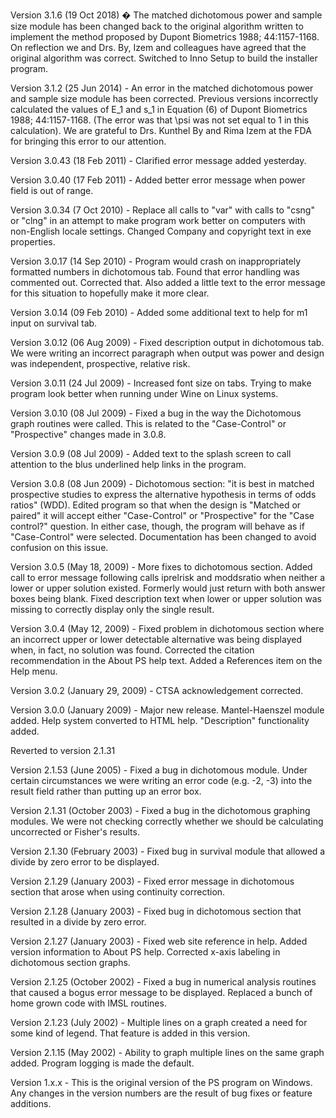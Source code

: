 Version 3.1.6 (19 Oct 2018) � The matched dichotomous power and sample size module has been changed back to the original algorithm written to implement the method proposed by Dupont Biometrics 1988; 44:1157-1168. On reflection we and Drs. By, Izem and colleagues have agreed that the original algorithm was correct. Switched to Inno Setup to build the installer program.

Version 3.1.2 (25 Jun 2014) - An error in the matched dichotomous power and sample size module has been corrected. Previous versions incorrectly calculated the values of E_1 and s_1 in Equation (6) of Dupont Biometrics 1988; 44:1157-1168. (The error was that \psi was not set equal to 1 in this calculation). We are grateful to Drs. Kunthel By and Rima Izem at the FDA for bringing this error to our attention.

Version 3.0.43 (18 Feb 2011) - Clarified error message added yesterday.

Version 3.0.40 (17 Feb 2011) - Added better error message when power field is out of range.

Version 3.0.34 (7 Oct 2010) - Replace all calls to "var" with calls to "csng" or "clng" in an attempt to make program work better on computers with non-English locale settings. Changed Company and copyright text in exe properties.

Version 3.0.17 (14 Sep 2010) - Program would crash on inappropriately formatted numbers in dichotomous tab. Found that error handling was commented out. Corrected that. Also added a little text to the error message for this situation to hopefully make it more clear.

Version 3.0.14 (09 Feb 2010) - Added some additional text to help for m1 input on survival tab.

Version 3.0.12 (06 Aug 2009) - Fixed description output in dichotomous tab. We were writing an incorrect paragraph when output was power and design was independent, prospective, relative risk.

Version 3.0.11 (24 Jul 2009) - Increased font size on tabs. Trying to make program look better when running under Wine on Linux systems.

Version 3.0.10 (08 Jul 2009) - Fixed a bug in the way the Dichotomous graph routines were called. This is related to the "Case-Control" or "Prospective" changes made in 3.0.8.

Version 3.0.9 (08 Jul 2009) - Added text to the splash screen to call attention to the blus underlined help links in the program.

Version 3.0.8 (08 Jun 2009) - Dichotomous section: "it is best in matched prospective studies to express the alternative hypothesis in terms of odds ratios" (WDD). Edited program so that when the design is "Matched or paired" it will accept either "Case-Control" or "Prospective" for the "Case control?" question. In either case, though, the program will behave as if "Case-Control" were selected. Documentation has been changed to avoid confusion on this issue.

Version 3.0.5 (May 18, 2009) - More fixes to dichotomous section. Added call to error message following calls iprelrisk and moddsratio when neither a lower or upper solution existed. Formerly would just return with both answer boxes being blank. Fixed description text when lower or upper solution was missing to correctly display only the single result.

Version 3.0.4 (May 12, 2009) - Fixed problem in dichotomous section where an incorrect upper or lower detectable alternative was being displayed when, in fact, no solution was found. Corrected the citation recommendation in the About PS help text. Added a References item on the Help menu.

Version 3.0.2 (January 29, 2009) - CTSA acknowledgement corrected.

Version 3.0.0 (January 2009) - Major new release. Mantel-Haenszel module added. Help system converted to HTML help. "Description" functionality added.

Reverted to version 2.1.31

Version 2.1.53 (June 2005) - Fixed a bug in dichotomous module. Under certain circumstances we were writing an error code (e.g. -2, -3) into the result field rather than putting up an error box.

Version 2.1.31 (October 2003) - Fixed a bug in the dichotomous graphing modules. We were not checking correctly whether we should be calculating uncorrected or Fisher's results.

Version 2.1.30 (February 2003) - Fixed bug in survival module that allowed a divide by zero error to be displayed.

Version 2.1.29 (January 2003) - Fixed error message in dichotomous section that arose when using continuity correction.

Version 2.1.28 (January 2003) - Fixed bug in dichotomous section that resulted in a divide by zero error.

Version 2.1.27 (January 2003) - Fixed web site reference in help. Added version information to About PS help. Corrected x-axis labeling in dichotomous section graphs.

Version 2.1.25 (October 2002) - Fixed a bug in numerical analysis routines that caused a bogus error message to be displayed. Replaced a bunch of home grown code with IMSL routines.

Version 2.1.23 (July 2002) - Multiple lines on a graph created a need for some kind of legend. That feature is added in this version.

Version 2.1.15 (May 2002) - Ability to graph multiple lines on the same graph added. Program logging is made the default.

Version 1.x.x - This is the original version of the PS program on Windows. Any changes in the version numbers are the result of bug fixes or feature additions.
